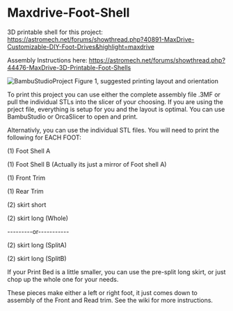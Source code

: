 # Maxdrive-Foot-Shell

3D printable shell for this project:
https://astromech.net/forums/showthread.php?40891-MaxDrive-Customizable-DIY-Foot-Drives&highlight=maxdrive

Assembly Instructions here:
https://astromech.net/forums/showthread.php?44476-MaxDrive-3D-Printable-Foot-Shells



![BambuStudioProject](https://github.com/FutureJames/Maxdrive-Foot-Shell/assets/6488279/68cdab67-c48d-4a32-889f-7ec731358b0a)
Figure 1, suggested printing layout and orientation 


To print this project you can use either the complete assembly file .3MF or pull the individual STLs into the slicer of your choosing.
If you are using the prject file, everything is setup for you and the layout is optimal.  You can use BambuStudio or OrcaSlicer to open and print.

Alternativly, you can use the individual STL files.  You will need to print the following for EACH FOOT:

(1) Foot Shell A

(1) Foot Shell B (Actually its just a mirror of Foot shell A)

(1) Front Trim

(1) Rear Trim

(2) skirt short


(2) skirt long (Whole)

---------or-----------
      
(2) skirt long (SplitA) 

(2) skirt long (SplitB)


If your Print Bed is a little smaller, you can use the pre-split long skirt, or just chop up the whole one for your needs.


These pieces make either a left or right foot, it just comes down to assembly of the Front and Read trim.  See the wiki for more instructions.






